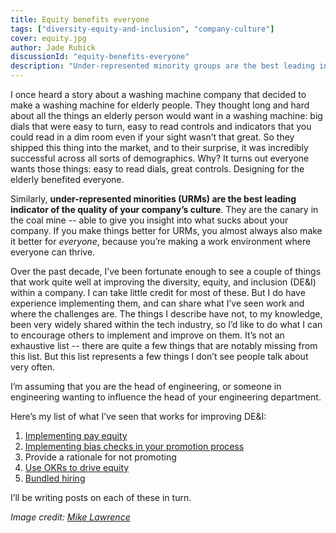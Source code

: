 ```yaml
---
title: Equity benefits everyone
tags: ["diversity-equity-and-inclusion", "company-culture"]
cover: equity.jpg
author: Jade Rubick
discussionId: "equity-benefits-everyone"
description: "Under-represented minority groups are the best leading indicator of company culture. Describes why this is the case, and links to posts on how to improve."
---
```


<re-img src="equity.jpg"></re-img>

I once heard a story about a washing machine company that decided to make a washing machine for elderly people. They thought long and hard about all the things an elderly person would want in a washing machine: big dials that were easy to turn, easy to read controls and indicators that you could read in a dim room even if your sight wasn’t that great. So they shipped this thing into the market, and to their surprise, it was incredibly successful across all sorts of demographics. Why? It turns out everyone wants those things: easy to read dials, great controls. Designing for the elderly benefited everyone.

Similarly, **under-represented minorities (URMs) are the best leading indicator of the quality of your company’s culture**. They are the canary in the coal mine -- able to give you insight into what sucks about your company. If you make things better for URMs, you almost always also make it better for _everyone_, because you’re making a work environment where everyone can thrive. 

Over the past decade, I’ve been fortunate enough to see a couple of things that work quite well at improving the diversity, equity, and inclusion (DE&I) within a company. I can take little credit for most of these. But I do have experience implementing them, and can share what I’ve seen work and where the challenges are. The things I describe have not, to my knowledge, been very widely shared within the tech industry, so I’d like to do what I can to encourage others to implement and improve on them. It’s not an exhaustive list -- there are quite a few things that are notably missing from this list. But this list represents a few things I don’t see people talk about very often.

I’m assuming that you are the head of engineering, or someone in engineering wanting to influence the head of your engineering department. 

Here’s my list of what I’ve seen that works for improving DE&I:

1. [Implementing pay equity](/implementing-pay-equity)
2. [Implementing bias checks in your promotion process](/implementing-promotion-bias-checks)
3. Provide a rationale for not promoting
4. [Use OKRs to drive equity](/use-okrs-to-drive-equity)
5. [Bundled hiring](/bundled-hiring)

I’ll be writing posts on each of these in turn. 


_Image credit: [Mike Lawrence](https://www.flickr.com/photos/157270154@N05/38470246986/in/photolist-21Bu59s-5JXmXU-4yteqL-M64hnU-aTwT5p-qWVeJB-4ENFAf-2c42pT-89arbM-2gvDE1D-X6faQ9-2iJy6EC-KjHNZ2-9ypUSk-9uWhEu-GFxx12-8Zyfi9-9iax5p-2gKmdqa-abkiF-n5upB-2hgrHfK-2gHrAMC-3hJEN-6vBa7e-f74aNT-7x7sgx-8NEDtn-2cNHhqF-2f4Wa2r-2hgufW7-2g9g2F6-48Uq82-5FKUZg-bnFPLK-5mSD7V-7LzzgB-QEWVU-K6cjEh-25RrorP-aUmjR-6vrQh6-cekdhG-77E1md-jPNYy-jPNXH-2jAPwFz-cpYwHb-2gHqQir-cAr9cm)_